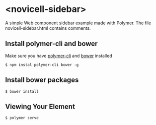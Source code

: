 # \<novicell-sidebar\>
A simple Web component sidebar example made with Polymer. The file novicell-sidebar.html contains comments.

## Install polymer-cli and bower
Make sure you have [polymer-cli](https://www.npmjs.com/package/polymer-cli) and [bower](https://www.npmjs.com/package/bower) installed
```
$ npm instal polymer-cli bower -g
```

## Install bower packages
```
$ bower install
```

## Viewing Your Element

```
$ polymer serve
```
